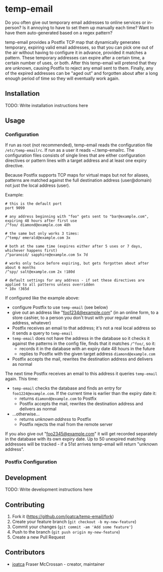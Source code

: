 # temp-email

Do you often give out temporary email addresses to online services or in-person? Is it annoying to have to set them up manually each time? Want to have them auto-generated based on a regex pattern?

temp-email provides a Postfix TCP map that dynamically generates temporary, expiring valid email addresses, so that you can pick one out of the air without having to configure it in advance, provided it matches a pattern. These temporary addresses can expire after a certain time, a certain number of uses, or both. After this temp-email will pretend that they are unknown, causing Postfix to reject any email sent to them. Finally, any of the expired addresses can be "aged out" and forgotten about after a long enough period of time so they will eventually work again.

## Installation

TODO: Write installation instructions here

## Usage

### Configuration

If run as root (not recommended), temp-email reads the configuration file `/etc/temp-emailrc`. If run as a user it reads ~/.temp-emailrc. The configuration files consists of single lines that are either configuration directives or pattern lines with a target address and at least one expiry directive.

Because Postfix supports TCP maps for virtual maps but not for aliases, patterns are matched against the full destination address (user@domain) not just the local address (user).

Example:

    # this is the default port
    port 9099
	    
    # any address beginning with "foo" gets sent to "bar@example.com", expiring 48 hours after first use
    /^foo/ diamond@example.com 48h
    
    # the same but only works 3 times:
    /^temp/ emerald@example.com 3x
    
    # both at the same time (expires either after 5 uses or 7 days, whichever happens first)
    /^paranoid/ sapphire@example.com 5x 7d
    
    # works only twice before expiring, but gets forgotten about after about 6 months
    /^spy/ salt@example.com 2x !180d
    
    # default settings for any address - if set these directives are applied to all patterns unless overridden
    * 10x !365d

If configured like the example above:

* configure Postfix to use `temp-email` (see below)
* give out an address like "foo1234@example.com" (in an online form, to a store cashier, to a person you don't trust with your regular email address, whatever)
* Postfix receives an email to that address; it's not a real local address so it sends a query to `temp-email`
* `temp-email` does not have the address in the database so it checks it against the patterns in the config file, finds that it matches `/^foo/`, so it:
  * records it in the database with an expiry date 48 hours in the future
  * replies to Postfix with the given target address `diamond@example.com`
* Postfix accepts the mail, rewrites the destination address and delivers as normal

The next time Postfix receives an email to this address it queries `temp-email` again. This time:
* `temp-email` checks the database and finds an entry for `foo1224@example.com`. If the current time is earlier than the expiry date it:
  * returns `diamond@example.com` to Postfix
  * Postfix accepts the mail, rewrites the destination address and delivers as normal
* ...otherwise...
  * returns _unknown address_ to Postfix
  * Postfix rejects the mail from the remote server

If you also give out "foo2345@example.com" it will get recorded separately in the database with its own expiry date. Up to 50 unexpired matching addresses will be tracked - if a 51st arrives temp-email will return "unknown address".

### Postfix Configuration

## Development

TODO: Write development instructions here

## Contributing

1. Fork it (<https://github.com/joatca/temp-email/fork>)
2. Create your feature branch (`git checkout -b my-new-feature`)
3. Commit your changes (`git commit -am 'Add some feature'`)
4. Push to the branch (`git push origin my-new-feature`)
5. Create a new Pull Request

## Contributors

- [joatca](https://github.com/joatca) Fraser McCrossan - creator, maintainer
